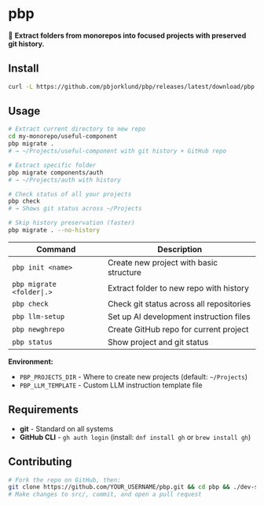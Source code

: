 # pbp

🚀 **Extract folders from monorepos into focused projects with preserved git history.**

## Install

```bash
curl -L https://github.com/pbjorklund/pbp/releases/latest/download/pbp -o ~/.local/bin/pbp && chmod +x ~/.local/bin/pbp
```

## Usage

```bash
# Extract current directory to new repo
cd my-monorepo/useful-component  
pbp migrate .
# → ~/Projects/useful-component with git history + GitHub repo

# Extract specific folder
pbp migrate components/auth
# → ~/Projects/auth with history

# Check status of all your projects
pbp check
# → Shows git status across ~/Projects

# Skip history preservation (faster)
pbp migrate . --no-history
```

| Command | Description |
|---------|-------------|
| `pbp init <name>` | Create new project with basic structure |
| `pbp migrate <folder\|.>` | Extract folder to new repo with history |
| `pbp check` | Check git status across all repositories |
| `pbp llm-setup` | Set up AI development instruction files |
| `pbp newghrepo` | Create GitHub repo for current project |  
| `pbp status` | Show project and git status |

**Environment:**
- `PBP_PROJECTS_DIR` - Where to create new projects (default: `~/Projects`)
- `PBP_LLM_TEMPLATE` - Custom LLM instruction template file

## Requirements

- **git** - Standard on all systems  
- **GitHub CLI** - `gh auth login` (install: `dnf install gh` or `brew install gh`)

## Contributing

```bash
# Fork the repo on GitHub, then:
git clone https://github.com/YOUR_USERNAME/pbp.git && cd pbp && ./dev-setup.sh
# Make changes to src/, commit, and open a pull request
```
